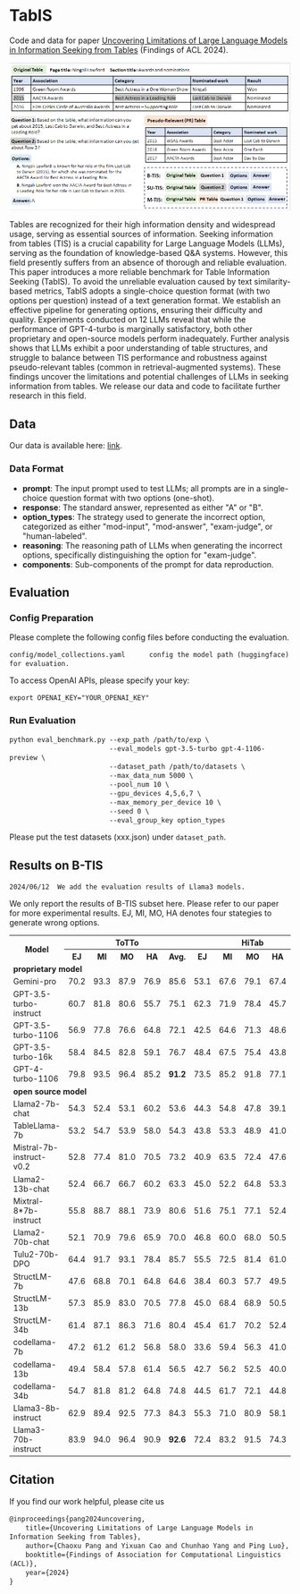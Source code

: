 # TabIS

Code and data for paper [Uncovering Limitations of Large Language Models in Information Seeking from Tables](https://arxiv.org/abs/2406.04113) (Findings of ACL 2024).



![](./fig/image.png)

Tables are recognized for their high information density and widespread usage, serving as essential sources of information. Seeking information from tables (TIS) is a crucial capability for Large Language Models (LLMs), serving as the foundation of knowledge-based Q&A systems. However, this field presently suffers from an absence of thorough and reliable evaluation. This paper introduces a more reliable benchmark for Table Information Seeking (TabIS). To avoid the unreliable evaluation caused by text similarity-based metrics, TabIS adopts a single-choice question format (with two options per question) instead of a text generation format. We establish an effective pipeline for generating options, ensuring their difficulty and quality. Experiments conducted on 12 LLMs reveal that while the performance of GPT-4-turbo is marginally satisfactory, both other proprietary and open-source models perform inadequately. Further analysis shows that LLMs exhibit a poor understanding of table structures, and struggle to balance between TIS performance and robustness against pseudo-relevant tables (common in retrieval-augmented systems). These findings uncover the limitations and potential challenges of LLMs in seeking information from tables. We release our data and code to facilitate further research in this field.

## Data
Our data is available here: [link](https://drive.google.com/file/d/1MFwMTHgxOTh7QFFRQ3cszoMCFxhNv9ui/view?usp=sharing).

### Data Format
- **prompt**: The input prompt used to test LLMs; all prompts are in a single-choice question format with two options (one-shot).
- **response**: The standard answer, represented as either "A" or "B".
- **option_types**: The strategy used to generate the incorrect option, categorized as either "mod-input", "mod-answer", "exam-judge", or "human-labeled".
- **reasoning**: The reasoning path of LLMs when generating the incorrect options, specifically distinguishing the option for "exam-judge".
- **components**: Sub-components of the prompt for data reproduction.

## Evaluation

### Config Preparation
Please complete the following config files before conducting the evaluation.

```
config/model_collections.yaml      config the model path (huggingface) for evaluation.
```

To access OpenAI APIs, please specify your key:
```
export OPENAI_KEY="YOUR_OPENAI_KEY"
```


### Run Evaluation
```
python eval_benchmark.py --exp_path /path/to/exp \
                         --eval_models gpt-3.5-turbo gpt-4-1106-preview \
                         --dataset_path /path/to/datasets \
                         --max_data_num 5000 \
                         --pool_num 10 \
                         --gpu_devices 4,5,6,7 \
                         --max_memory_per_device 10 \
                         --seed 0 \
                         --eval_group_key option_types
```
Please put the test datasets (xxx.json) under `dataset_path`.


## Results on B-TIS
```
2024/06/12  We add the evaluation results of Llama3 models. 
```
We only report the results of B-TIS subset here. Please refer to our paper for more experimental results. EJ, MI, MO, HA denotes four stategies to generate wrong options.
<table>
    <tr>
        <th rowspan="2" class="center-text">Model</th>
        <th colspan="5" class="center-text">ToTTo</th>
        <th colspan="5" class="center-text">HiTab</th>
    </tr>
    <tr>
        <th>EJ</th>
        <th>MI</th>
        <th>MO</th>
        <th>HA</th>
        <th>Avg.</th>
        <th>EJ</th>
        <th>MI</th>
        <th>MO</th>
        <th>HA</th>
        <th>Avg.</th>
    </tr>
    <tr>
        <td colspan="11"><b>proprietary model</b></td>
    </tr>
    <tr>
        <td>Gemini-pro</td>
        <td>70.2</td>
        <td>93.3</td>
        <td>87.9</td>
        <td>76.9</td>
        <td>85.6</td>
        <td>53.1</td>
        <td>67.6</td>
        <td>79.1</td>
        <td>67.4</td>
        <td>66.6</td>
    </tr>
    <tr>
        <td>GPT-3.5-turbo-instruct</td>
        <td>60.7</td>
        <td>81.8</td>
        <td>80.6</td>
        <td>55.7</td>
        <td>75.1</td>
        <td>62.3</td>
        <td>71.9</td>
        <td>78.4</td>
        <td>45.7</td>
        <td>68.3</td>
    </tr>
    <tr>
        <td>GPT-3.5-turbo-1106</td>
        <td>56.9</td>
        <td>77.8</td>
        <td>76.6</td>
        <td>64.8</td>
        <td>72.1</td>
        <td>42.5</td>
        <td>64.6</td>
        <td>71.3</td>
        <td>48.6</td>
        <td>57.5</td>
    </tr>
    <tr>
        <td>GPT-3.5-turbo-16k</td>
        <td>58.4</td>
        <td>84.5</td>
        <td>82.8</td>
        <td>59.1</td>
        <td>76.7</td>
        <td>48.4</td>
        <td>67.5</td>
        <td>75.4</td>
        <td>43.8</td>
        <td>61.2</td>
    </tr>
    <tr>
        <td>GPT-4-turbo-1106</td>
        <td>79.8</td>
        <td>93.5</td>
        <td>96.4</td>
        <td>85.2</td>
        <td><b>91.2</b></td>
        <td>73.5</td>
        <td>85.2</td>
        <td>91.8</td>
        <td>77.1</td>
        <td><b>82.4</b></td>
    </tr>
    <tr>
        <td colspan="11"><b>open source model</b></td>
    </tr>
    <tr>
        <td>Llama2-7b-chat</td>
        <td>54.3</td>
        <td>52.4</td>
        <td>53.1</td>
        <td>60.2</td>
        <td>53.6</td>
        <td>44.3</td>
        <td>54.8</td>
        <td>47.8</td>
        <td>39.1</td>
        <td>47.8</td>
    </tr>
    <tr>
        <td>TableLlama-7b</td>
        <td>53.2</td>
        <td>54.7</td>
        <td>53.9</td>
        <td>58.0</td>
        <td>54.3</td>
        <td>43.8</td>
        <td>53.3</td>
        <td>48.9</td>
        <td>41.0</td>
        <td>47.7</td>
    </tr>
    <tr>
        <td>Mistral-7b-instruct-v0.2</td>
        <td>52.8</td>
        <td>77.4</td>
        <td>81.0</td>
        <td>70.5</td>
        <td>73.2</td>
        <td>40.9</td>
        <td>63.5</td>
        <td>72.4</td>
        <td>47.6</td>
        <td>56.9</td>
    </tr>
    <tr>
        <td>Llama2-13b-chat</td>
        <td>52.4</td>
        <td>66.7</td>
        <td>66.7</td>
        <td>60.2</td>
        <td>63.3</td>
        <td>45.0</td>
        <td>52.2</td>
        <td>64.8</td>
        <td>53.3</td>
        <td>53.4</td>
    </tr>
    <tr>
        <td>Mixtral-8*7b-instruct</td>
        <td>55.8</td>
        <td>88.7</td>
        <td>88.1</td>
        <td>73.9</td>
        <td>80.6</td>
        <td>51.6</td>
        <td>75.1</td>
        <td>77.1</td>
        <td>52.4</td>
        <td>65.6</td>
    </tr>
    <tr>
        <td>Llama2-70b-chat</td>
        <td>52.1</td>
        <td>70.9</td>
        <td>79.6</td>
        <td>65.9</td>
        <td>70.0</td>
        <td>46.8</td>
        <td>60.0</td>
        <td>68.0</td>
        <td>50.5</td>
        <td>56.9</td>
    </tr>
    <tr>
        <td>Tulu2-70b-DPO</td>
        <td>64.4</td>
        <td>91.7</td>
        <td>93.1</td>
        <td>78.4</td>
        <td>85.7</td>
        <td>55.5</td>
        <td>72.5</td>
        <td>81.4</td>
        <td>61.0</td>
        <td>68.2</td>
    </tr>
    <tr>
        <td>StructLM-7b</td>
        <td>47.6</td>
        <td>68.8</td>
        <td>70.1</td>
        <td>64.8</td>
        <td>64.6</td>
        <td>38.4</td>
        <td>60.3</td>
        <td>57.7</td>
        <td>49.5</td>
        <td>50.8</td>
    </tr>
    <tr>
        <td>StructLM-13b</td>
        <td>57.3</td>
        <td>85.9</td>
        <td>83.0</td>
        <td>70.5</td>
        <td>77.8</td>
        <td>45.0</td>
        <td>68.4</td>
        <td>68.9</td>
        <td>50.5</td>
        <td>58.9</td>
    </tr>
    <tr>
        <td>StructLM-34b</td>
        <td>61.4</td>
        <td>87.1</td>
        <td>86.3</td>
        <td>71.6</td>
        <td>80.4</td>
        <td>45.4</td>
        <td>61.7</td>
        <td>70.2</td>
        <td>52.4</td>
        <td>57.7</td>
    </tr>
    <tr>
        <td>codellama-7b</td>
        <td>47.2</td>
        <td>61.2</td>
        <td>61.2</td>
        <td>56.8</td>
        <td>58.0</td>
        <td>33.6</td>
        <td>59.4</td>
        <td>56.3</td>
        <td>41.0</td>
        <td>47.9</td>
    </tr>
    <tr>
        <td>codellama-13b</td>
        <td>49.4</td>
        <td>58.4</td>
        <td>57.8</td>
        <td>61.4</td>
        <td>56.5</td>
        <td>42.7</td>
        <td>56.2</td>
        <td>52.5</td>
        <td>40.0</td>
        <td>49.0</td>
    </tr>
    <tr>
        <td>codellama-34b</td>
        <td>54.7</td>
        <td>81.8</td>
        <td>81.2</td>
        <td>64.8</td>
        <td>74.8</td>
        <td>44.5</td>
        <td>61.7</td>
        <td>72.1</td>
        <td>44.8</td>
        <td>57.3</td>
    </tr>
    <tr>
        <td>Llama3-8b-instruct</td>
        <td>62.9</td>
        <td>89.4</td>
        <td>92.5</td>
        <td>77.3</td>
        <td>84.3</td>
        <td>55.3</td>
        <td>71.0</td>
        <td>80.9</td>
        <td>58.1</td>
        <td>67.3</td>
    </tr>
    <tr>
        <td>Llama3-70b-instruct</td>
        <td>83.9</td>
        <td>94.0</td>
        <td>96.4</td>
        <td>90.9</td>
        <td><b>92.6</b></td>
        <td>72.4</td>
        <td>83.2</td>
        <td>91.5</td>
        <td>74.3</td>
        <td><b>81.1</b></td>
    </tr>
</table>

## Citation

If you find our work helpful, please cite us

```
@inproceedings{pang2024uncovering,
    title={Uncovering Limitations of Large Language Models in Information Seeking from Tables}, 
    author={Chaoxu Pang and Yixuan Cao and Chunhao Yang and Ping Luo},
    booktitle={Findings of Association for Computational Linguistics (ACL)},
    year={2024}    
}
```